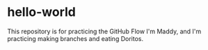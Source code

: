 # hello-world
This repository is for practicing the GitHub Flow
I'm Maddy, and I'm practicing making branches and eating Doritos.
